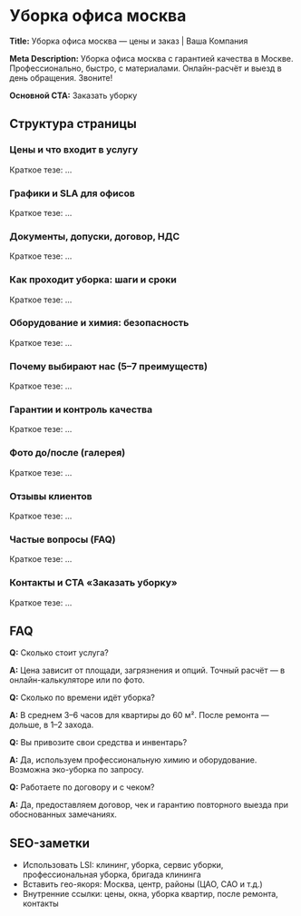 # Уборка офиса москва

**Title:** Уборка офиса москва — цены и заказ | Ваша Компания

**Meta Description:** Уборка офиса москва с гарантией качества в Москве. Профессионально, быстро, с материалами. Онлайн-расчёт и выезд в день обращения. Звоните!

**Основной CTA:** Заказать уборку

## Структура страницы
### Цены и что входит в услугу
Краткое тезе: …
### Графики и SLA для офисов
Краткое тезе: …
### Документы, допуски, договор, НДС
Краткое тезе: …
### Как проходит уборка: шаги и сроки
Краткое тезе: …
### Оборудование и химия: безопасность
Краткое тезе: …
### Почему выбирают нас (5–7 преимуществ)
Краткое тезе: …
### Гарантии и контроль качества
Краткое тезе: …
### Фото до/после (галерея)
Краткое тезе: …
### Отзывы клиентов
Краткое тезе: …
### Частые вопросы (FAQ)
Краткое тезе: …
### Контакты и CTA «Заказать уборку»
Краткое тезе: …

## FAQ
**Q:** Сколько стоит услуга?

**A:** Цена зависит от площади, загрязнения и опций. Точный расчёт — в онлайн-калькуляторе или по фото.

**Q:** Сколько по времени идёт уборка?

**A:** В среднем 3–6 часов для квартиры до 60 м². После ремонта — дольше, в 1–2 захода.

**Q:** Вы привозите свои средства и инвентарь?

**A:** Да, используем профессиональную химию и оборудование. Возможна эко-уборка по запросу.

**Q:** Работаете по договору и с чеком?

**A:** Да, предоставляем договор, чек и гарантию повторного выезда при обоснованных замечаниях.

## SEO-заметки
- Использовать LSI: клининг, уборка, сервис уборки, профессиональная уборка, бригада клининга
- Вставить гео-якоря: Москва, центр, районы (ЦАО, САО и т.д.)
- Внутренние ссылки: цены, окна, уборка квартир, после ремонта, контакты
